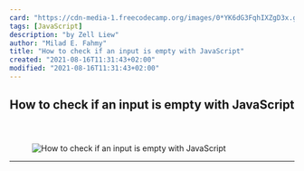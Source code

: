 ```yaml
---
card: "https://cdn-media-1.freecodecamp.org/images/0*YK6dG3FqhIXZgD3x.gif"
tags: [JavaScript]
description: "by Zell Liew"
author: "Milad E. Fahmy"
title: "How to check if an input is empty with JavaScript"
created: "2021-08-16T11:31:43+02:00"
modified: "2021-08-16T11:31:43+02:00"
---
```

<div class="site-wrapper">
<main id="site-main" class="site-main outer">
<div class="inner">
<article class="post-full post tag-javascript tag-css tag-tech tag-programming tag-technology ">
<header class="post-full-header">
<h1 class="post-full-title">How to check if an input is empty with JavaScript</h1>
</header>
<figure class="post-full-image">
<picture>
<source media="(max-width: 700px)" sizes="1px" srcset="data:image/gif;base64,R0lGODlhAQABAIAAAAAAAP///yH5BAEAAAAALAAAAAABAAEAAAIBRAA7 1w">
<source media="(min-width: 701px)" sizes="(max-width: 800px) 400px,
(max-width: 1170px) 700px,
1400px" srcset="https://cdn-media-1.freecodecamp.org/images/0*YK6dG3FqhIXZgD3x.gif 300w,
https://cdn-media-1.freecodecamp.org/images/0*YK6dG3FqhIXZgD3x.gif 600w,
https://cdn-media-1.freecodecamp.org/images/0*YK6dG3FqhIXZgD3x.gif 1000w,
https://cdn-media-1.freecodecamp.org/images/0*YK6dG3FqhIXZgD3x.gif 2000w">
<img onerror="this.style.display='none'" src="https://cdn-media-1.freecodecamp.org/images/0*YK6dG3FqhIXZgD3x.gif" alt="How to check if an input is empty with JavaScript">
</picture>
</figure>
<section class="post-full-content">
<div class="post-content medium-migrated-article">
</div>
<hr>
</section>
</article>
</div>
</main>
</div>
<!-- Google Tag Manager (noscript) -->
<!-- End Google Tag Manager (noscript) -->
